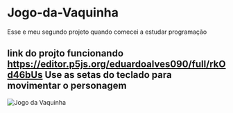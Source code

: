 # Jogo-da-Vaquinha
Esse e meu segundo projeto quando comecei a estudar programação

link do projto funcionando  https://editor.p5js.org/eduardoalves090/full/rkOd46bUs
Use as setas do teclado para movimentar o personagem
---
![Jogo da Vaquinha](https://user-images.githubusercontent.com/86139132/224583286-73f667e4-d583-418a-98c9-431252e7ce8d.gif)
